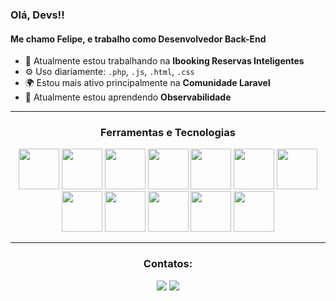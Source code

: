 ### Olá, Devs!!

#### Me chamo Felipe, e trabalho como Desenvolvedor Back-End


- 🏢 Atualmente estou trabalhando na **Ibooking Reservas Inteligentes**
- ⚙️ Uso diariamente: `.php`, `.js`, `.html`, `.css`
- 🌍 Estou mais ativo principalmente na **Comunidade Laravel**
- 🌱 Atualmente estou aprendendo **Observabilidade**


<hr>

<div align="center">

### Ferramentas e Tecnologias

<img src="https://cdn.jsdelivr.net/gh/devicons/devicon/icons/php/php-plain.svg" width="65" height="65"/>
<img src="https://cdn.jsdelivr.net/gh/devicons/devicon/icons/laravel/laravel-plain-wordmark.svg" width="65" height="65"/>
<img src="https://cdn.jsdelivr.net/gh/devicons/devicon/icons/javascript/javascript-plain.svg"  width="65" height="65"/>
<img src="https://cdn.jsdelivr.net/gh/devicons/devicon/icons/java/java-original-wordmark.svg"  width="65" height="65"/>

<img src="https://cdn.jsdelivr.net/gh/devicons/devicon/icons/react/react-original-wordmark.svg"  width="65" height="65"/>
<img src="https://cdn.jsdelivr.net/gh/devicons/devicon/icons/mysql/mysql-plain-wordmark.svg"  width="65" height="65"/>
<img src="https://cdn.jsdelivr.net/gh/devicons/devicon/icons/postgresql/postgresql-plain-wordmark.svg"   width="65" height="65"/>
<img  src="https://cdn.jsdelivr.net/gh/devicons/devicon/icons/jquery/jquery-plain-wordmark.svg"  width="65" height="65"/>

<img  src="https://cdn.jsdelivr.net/gh/devicons/devicon/icons/docker/docker-plain-wordmark.svg"  width="65" height="65"/>
<img src="https://cdn.jsdelivr.net/gh/devicons/devicon/icons/git/git-original.svg" width="65" height="65"/>
<img  src="https://cdn.jsdelivr.net/gh/devicons/devicon/icons/css3/css3-plain.svg"  width="65" height="65"/>
<img  src="https://cdn.jsdelivr.net/gh/devicons/devicon/icons/html5/html5-plain.svg"  width="65" height="65"/>
</div>

<hr>
<div align ="center">

### Contatos:


<a href = "mailto:elpmoraes@gmail.com"><img src="https://img.shields.io/badge/Gmail-D14836?style=for-the-badge&logo=gmail&logoColor=white" target="_blank"></a>
<a href="https://www.linkedin.com/in/feliper-moraes" target="_blank"><img src="https://img.shields.io/badge/-LinkedIn-%230077B5?style=for-the-badge&logo=linkedin&logoColor=white" target="_blank"></a>   
</div>
